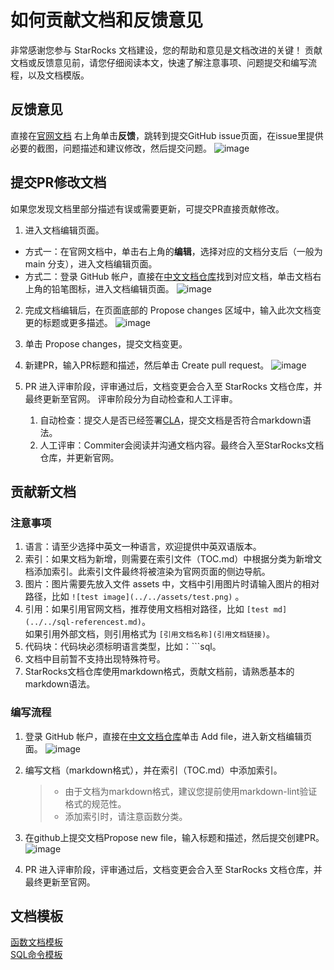 # 如何贡献文档和反馈意见

非常感谢您参与 StarRocks 文档建设，您的帮助和意见是文档改进的关键！
贡献文档或反馈意见前，请您仔细阅读本文，快速了解注意事项、问题提交和编写流程，以及文档模版。

## 反馈意见

直接在[官网文档](https://docs.starrocks.com/zh-cn/main/introduction/StarRocks_intro) 右上角单击**反馈**，跳转到提交GitHub issue页面，在issue里提供必要的截图，问题描述和建议修改，然后提交问题。
![image](https://user-images.githubusercontent.com/98087056/183545340-205e3730-f2a7-4e45-bfef-63afb356b814.png)

## 提交PR修改文档

如果您发现文档里部分描述有误或需要更新，可提交PR直接贡献修改。

1. 进入文档编辑页面。

- 方式一：在官网文档中，单击右上角的**编辑**，选择对应的文档分支后（一般为 main 分支），进入文档编辑页面。
- 方式二：登录 GitHub 帐户，直接在[中文文档仓库](https://github.com/StarRocks/docs.zh-cn)找到对应文档，单击文档右上角的铅笔图标，进入文档编辑页面。
   ![image](https://user-images.githubusercontent.com/98087056/183545639-cdea3e25-5fee-445e-8de9-4ec4aa583828.png)

2. 完成文档编辑后，在页面底部的 Propose changes 区域中，输入此次文档变更的标题或更多描述。
   ![image](https://user-images.githubusercontent.com/98087056/183545158-c5dd5e53-37c8-482b-8d15-51c2a21689cb.png)

3. 单击 Propose changes，提交文档变更。
4. 新建PR，输入PR标题和描述，然后单击 Create pull request。
   ![image](https://user-images.githubusercontent.com/98087056/183545930-5efed04c-baca-4294-9eba-df40260e9751.png)

5. PR 进入评审阶段，评审通过后，文档变更会合入至 StarRocks 文档仓库，并最终更新至官网。
评审阶段分为自动检查和人工评审。

   1. 自动检查：提交人是否已经签署[CLA](https://cla-assistant.io/StarRocks/starrocks)，提交文档是否符合markdown语法。
   2. 人工评审：Commiter会阅读并沟通文档内容。最终合入至StarRocks文档仓库，并更新官网。

## 贡献新文档

### 注意事项

1. 语言：请至少选择中英文一种语言，欢迎提供中英双语版本。
2. 索引：如果文档为新增，则需要在索引文件（TOC.md）中根据分类为新增文档添加索引。此索引文件最终将被渲染为官网页面的侧边导航。
3. 图片：图片需要先放入文件 assets 中，文档中引用图片时请输入图片的相对路径，比如 `![test image](../../assets/test.png)` 。
4. 引用：如果引用官网文档，推荐使用文档相对路径，比如 `[test md](../../sql-referencest.md)`。<br> 如果引用外部文档，则引用格式为 `[引用文档名称](引用文档链接)`。
5. 代码块：代码块必须标明语言类型，比如：```sql。
6. 文档中目前暂不支持出现特殊符号。
7. StarRocks文档仓库使用markdown格式，贡献文档前，请熟悉基本的markdown语法。

### 编写流程

1. 登录 GitHub 帐户，直接在[中文文档仓库](https://github.com/StarRocks/docs.zh-cn)单击 Add file，进入新文档编辑页面。
   ![image](https://user-images.githubusercontent.com/98087056/183546267-f05f6afc-4d58-40f8-ba73-437f82d5f662.png)

2. 编写文档（markdown格式），并在索引（TOC.md）中添加索引。

    > - 由于文档为markdown格式，建议您提前使用markdown-lint验证格式的规范性。
    > - 添加索引时，请注意函数分类。

3. 在github上提交文档Propose new file，输入标题和描述，然后提交创建PR。
   ![image](https://user-images.githubusercontent.com/98087056/183547476-bf3adca9-dde9-4205-a2a9-ea6210e9ba48.png)

4. PR 进入评审阶段，评审通过后，文档变更会合入至 StarRocks 文档仓库，并最终更新至官网。

## 文档模板

[函数文档模板](./sql-reference/sql-functions/How%20to%20Write%20Functions%20Documentation.md)<br>
[SQL命令模板](./sql-reference/How%20to%20write%20SQL%20command%20doc.md)
